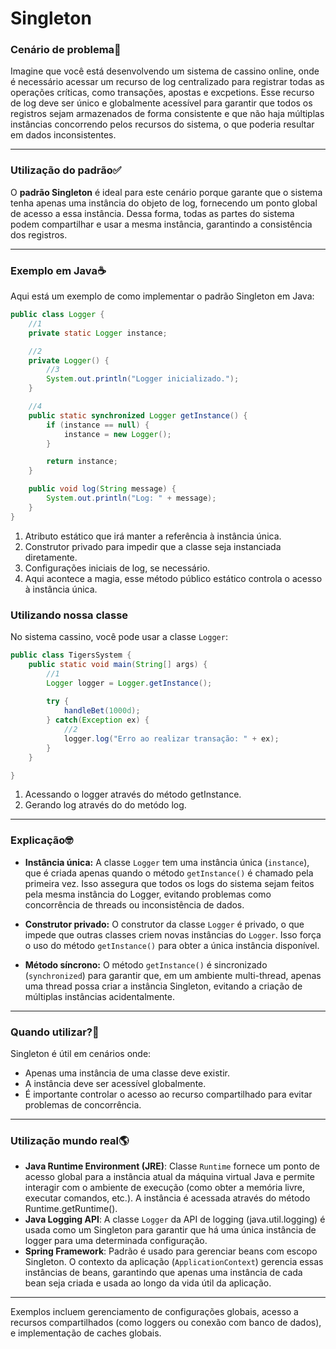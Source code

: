# Singleton

### Cenário de problema🎰

Imagine que você está desenvolvendo um sistema de cassino online, onde é necessário acessar um recurso de log centralizado para registrar todas as operações críticas, como transações, apostas e excpetions. Esse recurso de log deve ser único e globalmente acessível para garantir que todos os registros sejam armazenados de forma consistente e que não haja múltiplas instâncias concorrendo pelos recursos do sistema, o que poderia resultar em dados inconsistentes.

---

### Utilização do padrão✅

O **padrão Singleton** é ideal para este cenário porque garante que o sistema tenha apenas uma instância do objeto de log, fornecendo um ponto global de acesso a essa instância. Dessa forma, todas as partes do sistema podem compartilhar e usar a mesma instância, garantindo a consistência dos registros.

---

### Exemplo em Java☕

Aqui está um exemplo de como implementar o padrão Singleton em Java:

```java
public class Logger {
    //1
    private static Logger instance;

    //2
    private Logger() {
        //3
        System.out.println("Logger inicializado.");
    }

    //4
    public static synchronized Logger getInstance() {
        if (instance == null) {
            instance = new Logger();
        }

        return instance;
    }

    public void log(String message) {
        System.out.println("Log: " + message);
    }
}
```

1. Atributo estático que irá manter a referência à instância única.
2. Construtor privado para impedir que a classe seja instanciada diretamente.
3. Configurações iniciais de log, se necessário.
4. Aqui acontece a magia, esse método público estático controla o acesso à instância única.

### Utilizando nossa classe

No sistema cassino, você pode usar a classe `Logger`:

```java
public class TigersSystem {
    public static void main(String[] args) {
        //1
        Logger logger = Logger.getInstance();
        
        try {
            handleBet(1000d);
        } catch(Exception ex) {
            //2
            logger.log("Erro ao realizar transação: " + ex);
        }
    }

}
```

1. Acessando o logger através do método getInstance.
2. Gerando log através do do metódo log.

---

### Explicação🤓

- **Instância única:** A classe `Logger` tem uma instância única (`instance`), que é criada apenas quando o método `getInstance()` é chamado pela primeira vez. Isso assegura que todos os logs do sistema sejam feitos pela mesma instância do Logger, evitando problemas como concorrência de threads ou inconsistência de dados.

- **Construtor privado:** O construtor da classe `Logger` é privado, o que impede que outras classes criem novas instâncias do `Logger`. Isso força o uso do método `getInstance()` para obter a única instância disponível.

- **Método síncrono:** O método `getInstance()` é sincronizado (`synchronized`) para garantir que, em um ambiente multi-thread, apenas uma thread possa criar a instância Singleton, evitando a criação de múltiplas instâncias acidentalmente.

---

### Quando utilizar?🤔

Singleton é útil em cenários onde:
- Apenas uma instância de uma classe deve existir.
- A instância deve ser acessível globalmente.
- É importante controlar o acesso ao recurso compartilhado para evitar problemas de concorrência.

---

### Utilização mundo real🌎

- **Java Runtime Environment (JRE)**: Classe `Runtime` fornece um ponto de acesso global para a instância atual da máquina virtual Java e permite interagir com o ambiente de execução (como obter a memória livre, executar comandos, etc.). A instância é acessada através do método Runtime.getRuntime().
- **Java Logging API**: A classe `Logger` da API de logging (java.util.logging) é usada como um Singleton para garantir que há uma única instância de logger para uma determinada configuração.
- **Spring Framework**: Padrão é usado para gerenciar beans com escopo Singleton. O contexto da aplicação (`ApplicationContext`) gerencia essas instâncias de beans, garantindo que apenas uma instância de cada bean seja criada e usada ao longo da vida útil da aplicação.

---

Exemplos incluem gerenciamento de configurações globais, acesso a recursos compartilhados (como loggers ou conexão com banco de dados), e implementação de caches globais.
